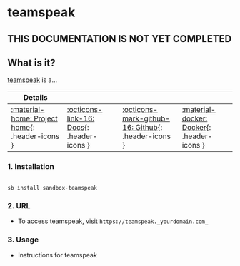 # teamspeak

## THIS DOCUMENTATION IS NOT YET COMPLETED

## What is it?

[teamspeak](https://teamspeak.url) is a...

| Details     |             |             |             |
|-------------|-------------|-------------|-------------|
| [:material-home: Project home](https://teamspeak.url){: .header-icons } | [:octicons-link-16: Docs](https://teamspeak.docs.url){: .header-icons } | [:octicons-mark-github-16: Github](https://github.com/teamspeak/teamspeak){: .header-icons } | [:material-docker: Docker](https://hub.docker.com/r/teamspeak/teamspeak){: .header-icons }|

### 1. Installation

``` shell

sb install sandbox-teamspeak

```

### 2. URL

- To access teamspeak, visit `https://teamspeak._yourdomain.com_`

### 3. Usage

- Instructions for teamspeak
